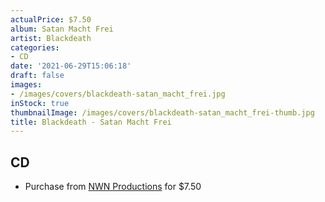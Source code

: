 ```yaml
---
actualPrice: $7.50
album: Satan Macht Frei
artist: Blackdeath
categories:
- CD
date: '2021-06-29T15:06:18'
draft: false
images:
- /images/covers/blackdeath-satan_macht_frei.jpg
inStock: true
thumbnailImage: /images/covers/blackdeath-satan_macht_frei-thumb.jpg
title: Blackdeath - Satan Macht Frei
---
```


## CD
* Purchase from [NWN Productions](http://shop.nwnprod.com/index.php?route=product/product&path=93&product_id=6040&sort=pd.name&order=ASC) for $7.50
